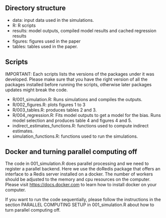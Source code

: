 ## Directory structure

- data: input data used in the simulations.
- R: R scripts
- results: model outputs, compiled model results and cached regression results
- figures: figures used in the paper
- tables: tables used in the paper.

## Scripts

IMPORTANT: Each scripts lists the versions of the packages under it was developed. Please make sure that you have the right version of all the packages installed before running the scripts, otherwise later packages updates might break the code.

- R/001_simulation.R: Runs simulations and compiles the outputs.
- R/002_figures.R: plots figures 1 to 3
- R/003_tables.R: produces tables 2 and 3.
- R/004_regression.R: Fits model outputs to get a model for the bias. Runs model selection and produces table 4 and figures 4 and 5.
- indirect_estimates_functions.R: functions used to compute indirect estimates.
- simulation_functions.R: functions used to run the simulations.

## Docker and turning parallel computing off

The code in 001_simulation.R does parallel processing and we need to register a parallel backend. Here we use the doRedis package that offers an interface to a Redis server installed on a docker. The number of workers should be adjusted to the memory and cpu resources on the computer. Please visit https://docs.docker.com to learn how to install docker on your computer.

If you want to run the code sequentially, please follow the instructions in the section PARALLEL COMPUTING SETUP in 001_simulation.R about how to turn parallel computing off.